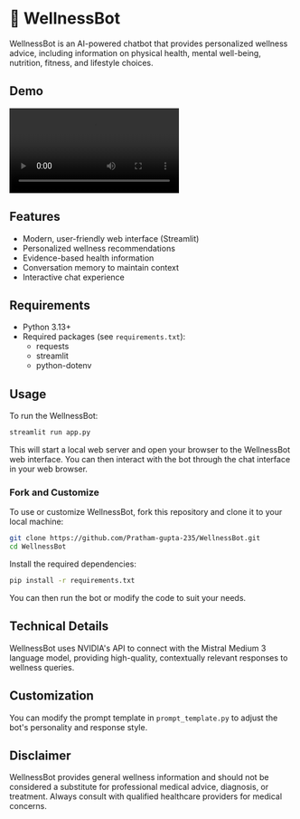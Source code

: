 # 🌿 WellnessBot

WellnessBot is an AI-powered chatbot that provides personalized wellness advice, including information on physical health, mental well-being, nutrition, fitness, and lifestyle choices.

## Demo

[<video controls src="Demo.mp4" title="Title"></video>](https://github.com/user-attachments/assets/fd4108ca-9143-4ab3-8c23-7e5573c212c1)

## Features

- Modern, user-friendly web interface (Streamlit)
- Personalized wellness recommendations
- Evidence-based health information
- Conversation memory to maintain context
- Interactive chat experience

## Requirements

- Python 3.13+
- Required packages (see `requirements.txt`):
  - requests
  - streamlit
  - python-dotenv

## Usage

To run the WellnessBot:

```bash
streamlit run app.py
```

This will start a local web server and open your browser to the WellnessBot web interface. You can then interact with the bot through the chat interface in your web browser.

### Fork and Customize

To use or customize WellnessBot, fork this repository and clone it to your local machine:

```bash
git clone https://github.com/Pratham-gupta-235/WellnessBot.git
cd WellnessBot
```

Install the required dependencies:

```bash
pip install -r requirements.txt
```

You can then run the bot or modify the code to suit your needs.

## Technical Details

WellnessBot uses NVIDIA's API to connect with the Mistral Medium 3 language model, providing high-quality, contextually relevant responses to wellness queries.

## Customization

You can modify the prompt template in `prompt_template.py` to adjust the bot's personality and response style.

## Disclaimer

WellnessBot provides general wellness information and should not be considered a substitute for professional medical advice, diagnosis, or treatment. Always consult with qualified healthcare providers for medical concerns.
